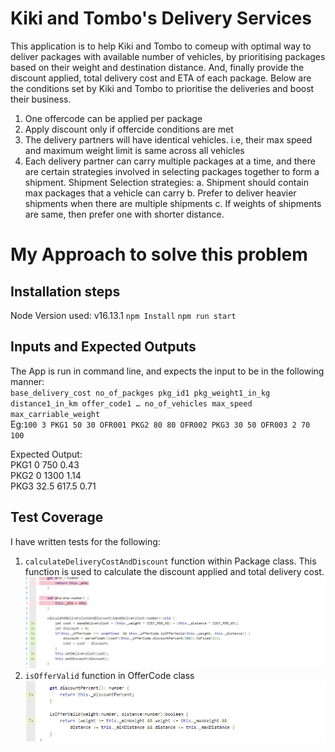 
  # Kiki and Tombo's Delivery Services 
  This application is to help Kiki and Tombo to 
  comeup with optimal way to deliver packages with available number of vehicles, 
  by prioritising packages based on their weight and destination distance.
  And, finally provide the discount applied, total delivery cost and ETA of each package.
  Below are the conditions set by Kiki and Tombo to prioritise the deliveries and boost their business.
  1. One offercode can be applied per package
  2. Apply discount only if offercide conditions are met
  3. The delivery partners will have identical vehicles. i.e, their max speed and maximum weight limit is same across all vehicles
  4. Each delivery partner can carry multiple packages at a time, and there are certain strategies involved in selecting packages together to form a shipment.
     Shipment Selection strategies:
     a. Shipment should contain max packages that a vehicle can carry
     b. Prefer to deliver heavier shipments when there are multiple shipments
     c. If weights of shipments are same, then prefer one with shorter distance.

  # My Approach to solve this problem

  ## Installation steps
  Node Version used: v16.13.1
  `npm Install`
  `npm run start`

  
  ## Inputs and Expected Outputs
  The App is run in command line, and expects the input to be in the following manner:   
    ```base_delivery_cost no_of_packges
    pkg_id1 pkg_weight1_in_kg distance1_in_km offer_code1
    …
    no_of_vehicles max_speed max_carriable_weight```             
    Eg:```100 3 PKG1 50 30 OFR001 PKG2 80 80 OFR002 PKG3 30 50 OFR003 2 70 100```

  Expected Output:        
    PKG1 0 750 0.43 <br> 
    PKG2 0 1300 1.14<br>
    PKG3 32.5 617.5 0.71<br>

      
  ## Test Coverage
  I have written tests for the following:                  
   1. `calculateDeliveryCostAndDiscount` function within Package class. This function is used to calculate the discount applied and total delivery cost.
    ![Getting Started](./PackageTest.png)
  2. `isOfferValid` function in OfferCode class
    ![Getting Started](./OfferCodeTest.png)

